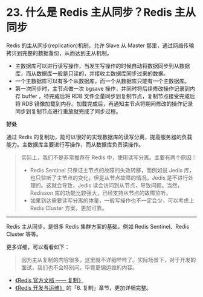 # 23. 什么是 Redis 主从同步？**Redis 主从同步**

Redis 的主从同步(replication)机制，允许 Slave 从 Master 那里，通过网络传输拷贝到完整的数据备份，从而达到主从机制。

- 主数据库可以进行读写操作，当发生写操作的时候自动将数据同步到从数据库，而从数据库一般是只读的，并接收主数据库同步过来的数据。
- 一个主数据库可以有多个从数据库，而一个从数据库只能有一个主数据库。
- 第一次同步时，主节点做一次 bgsave 操作，并同时将后续修改操作记录到内存 buffer ，待完成后将 RDB 文件全量同步到复制节点，复制节点接受完成后将 RDB 镜像加载到内存。加载完成后，再通知主节点将期间修改的操作记录同步到复制节点进行重放就完成了同步过程。

**好处**

通过 Redis 的复制功，能可以很好的实现数据库的读写分离，提高服务器的负载能力。主数据库主要进行写操作，而从数据库负责读操作。

> 实际上，我们不是非常推荐在 Redis 中，使用读写分离。主要有两个原因：
>
> - Redis Sentinel 只保证主节点的故障的失效转移，而例如说 Jedis 库，也只监听了主节点的变化，但是从节点故障的情况，Jedis 是不进行处理的。这就会导致，Jedis 读会访问到从节点，导致问题。当然，Redisson 库的功能比较强大，已经支持从节点的故障监听。
> - 如果到达需要读写分离的体量，一般写操作也不一定会少，可以考虑上 Redis Cluster 方案，更加可靠。

------

Redis 主从同步，是很多 Redis 集群方案的基础，例如 Redis Sentinel、Redis Cluster 等等。

更多详细，可以看看如下：

> 因为主从复制的内容很多，这里就不详细哔哔了。实际场景下，对于开发的面试，我们也不会特别问，毕竟更偏运维的内容。

- [《Redis 官方文档 —— 复制》](http://redis.cn/topics/replication.html)
- [《Redis 开发与运维》](https://u.jd.com/lDNJa9) 的「6. 复制」章节，更加详细完整。

